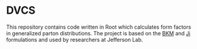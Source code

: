 # DVCS
This repository contains code written in Root which calculates form factors in generalized parton distributions. The project is based on the [BKM]() and [Ji]() formulations and used by researchers at Jefferson Lab.

